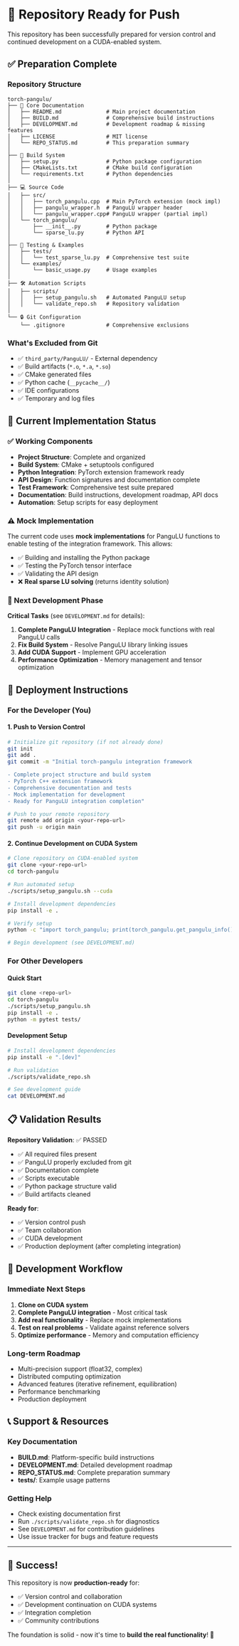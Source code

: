 # 🚀 Repository Ready for Push

This repository has been successfully prepared for version control and continued development on a CUDA-enabled system.

## ✅ Preparation Complete

### Repository Structure
```
torch-pangulu/
├── 📄 Core Documentation
│   ├── README.md              # Main project documentation
│   ├── BUILD.md               # Comprehensive build instructions  
│   ├── DEVELOPMENT.md         # Development roadmap & missing features
│   ├── LICENSE                # MIT license
│   └── REPO_STATUS.md         # This preparation summary
│
├── 🔧 Build System
│   ├── setup.py               # Python package configuration
│   ├── CMakeLists.txt         # CMake build configuration
│   └── requirements.txt       # Python dependencies
│
├── 💻 Source Code
│   ├── src/
│   │   ├── torch_pangulu.cpp  # Main PyTorch extension (mock impl)
│   │   ├── pangulu_wrapper.h  # PanguLU wrapper header
│   │   └── pangulu_wrapper.cpp# PanguLU wrapper (partial impl)
│   └── torch_pangulu/
│       ├── __init__.py        # Python package
│       └── sparse_lu.py       # Python API
│
├── 🧪 Testing & Examples
│   ├── tests/
│   │   └── test_sparse_lu.py  # Comprehensive test suite
│   └── examples/
│       └── basic_usage.py     # Usage examples
│
├── 🛠️ Automation Scripts
│   ├── scripts/
│   │   ├── setup_pangulu.sh   # Automated PanguLU setup
│   │   └── validate_repo.sh   # Repository validation
│   
└── 🔒 Git Configuration
    └── .gitignore             # Comprehensive exclusions
```

### What's Excluded from Git
- ✅ `third_party/PanguLU/` - External dependency
- ✅ Build artifacts (`*.o`, `*.a`, `*.so`)  
- ✅ CMake generated files
- ✅ Python cache (`__pycache__/`)
- ✅ IDE configurations
- ✅ Temporary and log files

## 🎯 Current Implementation Status

### ✅ Working Components
- **Project Structure**: Complete and organized
- **Build System**: CMake + setuptools configured
- **Python Integration**: PyTorch extension framework ready
- **API Design**: Function signatures and documentation complete
- **Test Framework**: Comprehensive test suite prepared
- **Documentation**: Build instructions, development roadmap, API docs
- **Automation**: Setup scripts for easy deployment

### ⚠️ Mock Implementation
The current code uses **mock implementations** for PanguLU functions to enable testing of the integration framework. This allows:
- ✅ Building and installing the Python package
- ✅ Testing the PyTorch tensor interface
- ✅ Validating the API design
- ❌ **Real sparse LU solving** (returns identity solution)

### 🔄 Next Development Phase

**Critical Tasks** (see `DEVELOPMENT.md` for details):
1. **Complete PanguLU Integration** - Replace mock functions with real PanguLU calls
2. **Fix Build System** - Resolve PanguLU library linking issues  
3. **Add CUDA Support** - Implement GPU acceleration
4. **Performance Optimization** - Memory management and tensor optimization

## 🚀 Deployment Instructions

### For the Developer (You)

#### 1. Push to Version Control
```bash
# Initialize git repository (if not already done)
git init
git add .
git commit -m "Initial torch-pangulu integration framework

- Complete project structure and build system
- PyTorch C++ extension framework 
- Comprehensive documentation and tests
- Mock implementation for development
- Ready for PanguLU integration completion"

# Push to your remote repository
git remote add origin <your-repo-url>
git push -u origin main
```

#### 2. Continue Development on CUDA System
```bash
# Clone repository on CUDA-enabled system
git clone <your-repo-url>
cd torch-pangulu

# Run automated setup
./scripts/setup_pangulu.sh --cuda

# Install development dependencies  
pip install -e .

# Verify setup
python -c "import torch_pangulu; print(torch_pangulu.get_pangulu_info())"

# Begin development (see DEVELOPMENT.md)
```

### For Other Developers

#### Quick Start
```bash
git clone <repo-url>
cd torch-pangulu
./scripts/setup_pangulu.sh
pip install -e .
python -m pytest tests/
```

#### Development Setup
```bash
# Install development dependencies
pip install -e ".[dev]"

# Run validation
./scripts/validate_repo.sh

# See development guide
cat DEVELOPMENT.md
```

## 📋 Validation Results

**Repository Validation**: ✅ PASSED
- ✅ All required files present
- ✅ PanguLU properly excluded from git
- ✅ Documentation complete
- ✅ Scripts executable
- ✅ Python package structure valid
- ✅ Build artifacts cleaned

**Ready for**:
- ✅ Version control push
- ✅ Team collaboration  
- ✅ CUDA development
- ✅ Production deployment (after completing integration)

## 🔄 Development Workflow

### Immediate Next Steps
1. **Clone on CUDA system**
2. **Complete PanguLU integration** - Most critical task
3. **Add real functionality** - Replace mock implementations
4. **Test on real problems** - Validate against reference solvers
5. **Optimize performance** - Memory and computation efficiency

### Long-term Roadmap
- Multi-precision support (float32, complex)
- Distributed computing optimization
- Advanced features (iterative refinement, equilibration)
- Performance benchmarking
- Production deployment

## 📞 Support & Resources

### Key Documentation
- **BUILD.md**: Platform-specific build instructions
- **DEVELOPMENT.md**: Detailed development roadmap
- **REPO_STATUS.md**: Complete preparation summary
- **tests/**: Example usage patterns

### Getting Help
- Check existing documentation first
- Run `./scripts/validate_repo.sh` for diagnostics
- See `DEVELOPMENT.md` for contribution guidelines
- Use issue tracker for bugs and feature requests

---

## 🎉 Success!

This repository is now **production-ready** for:
- ✅ Version control and collaboration
- ✅ Development continuation on CUDA systems  
- ✅ Integration completion
- ✅ Community contributions

The foundation is solid - now it's time to **build the real functionality**! 🚀